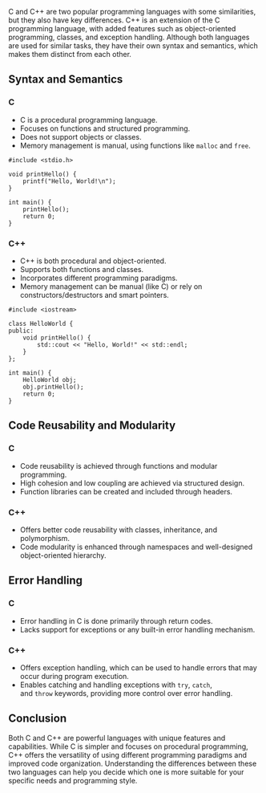 C and C++ are two popular programming languages with some similarities, but they also have key differences. C++ is an extension of the C programming language, with added features such as object-oriented programming, classes, and exception handling. Although both languages are used for similar tasks, they have their own syntax and semantics, which makes them distinct from each other.

## Syntax and Semantics

### C

- C is a procedural programming language.
- Focuses on functions and structured programming.
- Does not support objects or classes.
- Memory management is manual, using functions like `malloc` and `free`.

```
#include <stdio.h>

void printHello() {
    printf("Hello, World!\n");
}

int main() {
    printHello();
    return 0;
}
```

### C++

- C++ is both procedural and object-oriented.
- Supports both functions and classes.
- Incorporates different programming paradigms.
- Memory management can be manual (like C) or rely on constructors/destructors and smart pointers.

```
#include <iostream>

class HelloWorld {
public:
    void printHello() {
        std::cout << "Hello, World!" << std::endl;
    }
};

int main() {
    HelloWorld obj;
    obj.printHello();
    return 0;
}
```

## Code Reusability and Modularity

### C

- Code reusability is achieved through functions and modular programming.
- High cohesion and low coupling are achieved via structured design.
- Function libraries can be created and included through headers.

### C++

- Offers better code reusability with classes, inheritance, and polymorphism.
- Code modularity is enhanced through namespaces and well-designed object-oriented hierarchy.

## Error Handling

### C

- Error handling in C is done primarily through return codes.
- Lacks support for exceptions or any built-in error handling mechanism.

### C++

- Offers exception handling, which can be used to handle errors that may occur during program execution.
- Enables catching and handling exceptions with `try`, `catch`, and `throw` keywords, providing more control over error handling.

## Conclusion

Both C and C++ are powerful languages with unique features and capabilities. While C is simpler and focuses on procedural programming, C++ offers the versatility of using different programming paradigms and improved code organization. Understanding the differences between these two languages can help you decide which one is more suitable for your specific needs and programming style.